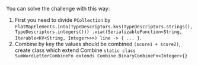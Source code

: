 You can solve the challenge with this way:
1. First you need to divide `PCollection` by `FlatMapElements.into(TypeDescriptors.kvs(TypeDescriptors.strings(), TypeDescriptors.integers()))
   .via((SerializableFunction<String, Iterable<KV<String, Integer>>>) line -> { ... }`.
2. Combine by key the values should be combined `(score1 + score2)`, create class which extend Combine `static class SumWordLetterCombineFn extends Combine.BinaryCombineFn<Integer>{}`
